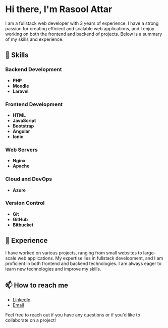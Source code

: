 # Hi there, I'm Rasool Attar

I am a fullstack web developer with 3 years of experience. 
I have a strong passion for creating efficient and scalable web applications, 
and I enjoy working on both the frontend and backend of projects. 
Below is a summary of my skills and experience.

## 🚀 Skills

### Backend Development
- **PHP**
- **Moodle**
- **Laravel**

### Frontend Development
- **HTML**
- **JavaScript**
- **Bootstrap**
- **Angular**
- **Ionic**

### Web Servers
- **Nginx**
- **Apache**

### Cloud and DevOps
- **Azure**

### Version Control
- **Git**
- **GitHub**
- **Bitbucket**

## 💼 Experience

I have worked on various projects, ranging from small websites to large-scale web applications. 
My expertise lies in fullstack development, 
and I am proficient in both frontend and backend technologies. 
I am always eager to learn new technologies and improve my skills.

## 📫 How to reach me

- [LinkedIn](https://www.linkedin.com/in/rasoolsab-attar-6648b7179/)
- [Email](mailto:rasoolattar0017@gmail.com)

Feel free to reach out if you have any questions or if you'd like to collaborate on a project!


<!---
Rasoolattar17/Rasoolattar17 is a ✨ special ✨ repository because its `README.md` (this file) appears on your GitHub profile.
You can click the Preview link to take a look at your changes.
--->
